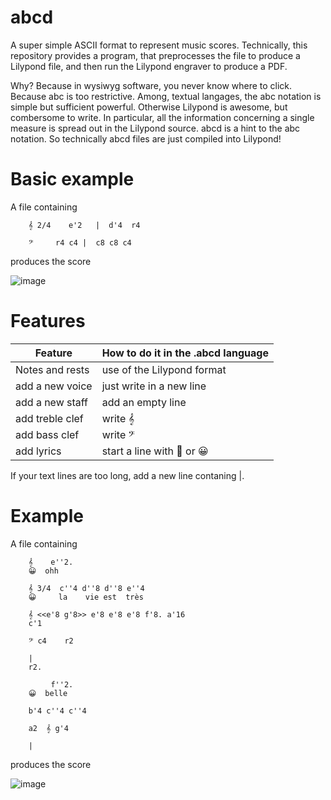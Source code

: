 # abcd

A super simple ASCII format to represent music scores. Technically, this repository provides a program, that preprocesses the file to produce a Lilypond file, and then run the Lilypond engraver to produce a PDF.

Why? Because in wysiwyg software, you never know where to click. Because abc is too restrictive. Among, textual langages, the abc notation is simple but sufficient powerful. Otherwise Lilypond is awesome, but combersome to write. In particular, all the information concerning a single measure is spread out in the Lilypond source. abcd is a hint to the abc notation. So technically abcd files are just compiled into Lilypond!


# Basic example

A file containing

        𝄞 2/4    e'2   |  d'4  r4

        𝄢     r4 c4 |  c8 c8 c4

produces the score

![image](https://user-images.githubusercontent.com/43071857/197391690-8d0cba5b-d522-449d-b0ca-96fddb51d895.png)



 
# Features

| Feature           | How to do it in the .abcd language |
| ----------------- | --------------------------- |
| Notes and rests   | use of the Lilypond format  |
|  add a new voice  |    just write in a new line |
|  add a new staff  |  add an empty line          |
|  add treble clef  |    write 𝄞                  |
|  add bass clef    |   write 𝄢                   |
|  add lyrics       |  start a line with 💬 or 😀  | 

If your text lines are too long, add a new line contaning |.



# Example

A file containing 

        𝄞    e''2.
        😀  ohh

        𝄞 3/4  c''4 d''8 d''8 e''4
        😀     la    vie est  très

        𝄞 <<e'8 g'8>> e'8 e'8 e'8 f'8. a'16 
        c'1

        𝄢 c4    r2

        |
        r2.

             f''2.
        😀  belle

        b'4 c''4 c''4

        a2  𝄞 g'4

        |


        
produces the score

![image](https://user-images.githubusercontent.com/43071857/197391020-418f9fc6-9396-4359-9333-ac7ee72bfd43.png)



